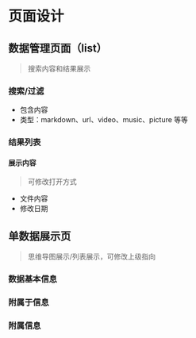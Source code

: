 # 页面设计

## 数据管理页面（list）

> 搜索内容和结果展示

### 搜索/过滤

- 包含内容
- 类型：markdown、url、video、music、picture 等等

### 结果列表

#### 展示内容

> 可修改打开方式

- 文件内容
- 修改日期

## 单数据展示页

> 思维导图展示/列表展示，可修改上级指向

### 数据基本信息

### 附属于信息

### 附属信息

